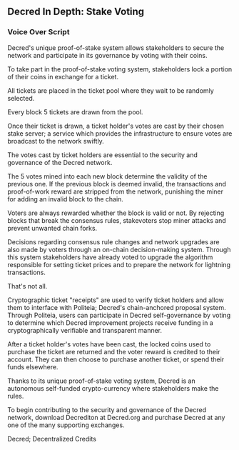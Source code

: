 ## Decred In Depth: Stake Voting
### Voice Over Script

Decred's unique proof-of-stake system allows stakeholders to secure the network and participate in its governance by voting with their coins.

To take part in the proof-of-stake voting system, stakeholders lock a portion of their coins in exchange for a ticket. 

All tickets are placed in the ticket pool where they wait to be randomly selected.

Every block 5 tickets are drawn from the pool. 

Once their ticket is drawn, a ticket holder's votes are cast by their chosen stake server; a service which provides the infrastructure to ensure votes are broadcast to the network swiftly.

The votes cast by ticket holders are essential to the security and governance of the Decred network. 

The 5 votes mined into each new block determine the validity of the previous one. If the previous block is deemed invalid, the transactions and proof-of-work reward are stripped from the network, punishing the miner for adding an invalid block to the chain. 

Voters are always rewarded whether the block is valid or not. By rejecting blocks that break the consensus rules, stakevoters stop miner attacks and prevent unwanted chain forks.

Decisions regarding consensus rule changes and network upgrades are also made by voters through an on-chain decision-making system. Through this system stakeholders have already voted to upgrade the algorithm responsible for setting ticket prices and to prepare the network for lightning transactions. 

That's not all.

Cryptographic ticket "receipts" are used to verify ticket holders and allow them to interface with Politeia; Decred's chain-anchored proposal system. Through Politeia, users can participate in Decred self-governance by voting to determine which Decred improvement projects receive funding in a cryptographically verifiable and transparent manner.

After a ticket holder's votes have been cast, the locked coins used to purchase the ticket are returned and the voter reward is credited to their account. They can then choose to purchase another ticket, or spend their funds elsewhere.

Thanks to its unique proof-of-stake voting system, Decred is an autonomous self-funded crypto-currency where stakeholders make the rules.

To begin contributing to the security and governance of the Decred network, download Decrediton at Decred.org and purchase Decred at any one of the many supporting exchanges.

Decred; Decentralized Credits

